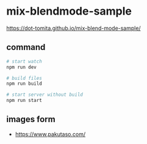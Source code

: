 # mix-blendmode-sample

https://dot-tomita.github.io/mix-blend-mode-sample/

## command

```zsh
# start watch
npm run dev

# build files
npm run build

# start server without build
npm run start
```

## images form

- https://www.pakutaso.com/
